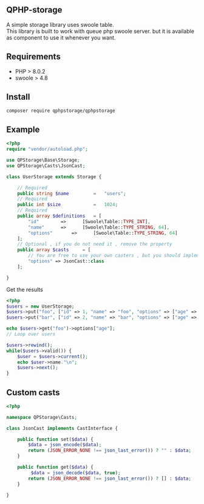 ## QPHP-storage
A simple storage library uses swoole table. <br/>
This library is built to work with queue php swoole server. but it is available as component to use it whenever you want.

## Requirements
- PHP > 8.0.2
- swoole > 4.8
## Install
```
composer require qphpstorage/qphpstorage
```
## Example
```php
<?php
require "vendor/autoload.php";

use QPStorage\Base\Storage;
use QPStorage\Casts\JsonCast;

class UserStorage extends Storage {

	// Required
	public string $name 		= 	"users";
	// Required
	public int $size 			= 	1024;
	// Required
	public array $definitions 	= [
		"id" 		=> 		[Swoole\Table::TYPE_INT],
		"name" 		=> 		[Swoole\Table::TYPE_STRING, 64],
		"options" 		=> 		[Swoole\Table::TYPE_STRING, 64]
	];
	// Optional , if you do not need it , remove the property
	public array $casts 	= [
		// You are free to use your own casters , but you should implement QPStorage\Casts\CastInterface
		"options" => JsonCast::class
	];

}
```

Get the results

```php
<?php
$users = new UserStorage;
$users->put("foo", ["id" => 1, "name" => "foo", "options" => ["age" => 22]]);
$users->put("bar", ["id" => 2, "name" => "bar", "options" => ["age" => 24]]);

echo $users->get("foo")->options["age"];
// Loop over users

$users->rewind();
while($users->valid()) {
	$user = $users->current();
	echo $user->name."\n";
	$users->next();
}

```

## Custom casts
```php
<?php 

namespace QPStorage\Casts;

class JsonCast implements CastInterface {

	public function set($data) {
		$data = json_encode($data);
		return (JSON_ERROR_NONE !== json_last_error()) ? "" : $data;
	}

	public function get($data) {
		 $data = json_decode($data, true);
		return (JSON_ERROR_NONE !== json_last_error()) ? [] : $data;
	}

}
```
